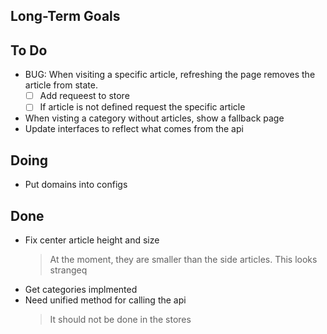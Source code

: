 ## Long-Term Goals


## To Do

- BUG: When visiting a specific article, refreshing the page removes the article from state.
    * [ ] Add requeest to store
    * [ ] If article is not defined request the specific article
- When visting a category without articles, show a fallback page
- Update interfaces to reflect what comes from the api

## Doing

- Put domains into configs

## Done

- Fix center article height and size
    > At the moment, they are smaller than the side articles. This looks strangeq
- Get categories implmented
- Need unified method for calling the api
    > It should not be done in the stores
